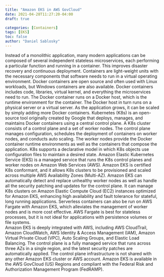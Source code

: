 ```yaml
---
title: "Amazon EKS in AWS GovCloud"
date: 2021-04-28T11:27:20-04:00
draft: true

categories: [Containers]
tags: [EKS]
toc: false
author: "Daniel Sablosky"
---
```

Instead of a monolithic application, many modern applications can be composed of several independent stateless microservices, each performing a particular function and running in a container.  This improves disaster recovery and continuous deployment.  Containers are light-weight units with the necessary components that software needs to run in a virtual operating environment.  Docker containers are open source and often used with Linux workloads, but Windows containers are also available. 
Docker containers includes code, libraries, virtual kernel, and everything the microservices need to run.  The Docker container runs on a Docker host, which is the runtime environment for the container.  The Docker host in turn runs on a physical server or a virtual server.  As the application grows, it can be scaled by simply adding more Docker containers. 
Kubernetes (K8s) is an open-source tool originally created by Google that deploys, manages, and maintains Docker containers using a central control plane.  A K8s cluster consists of a control plane and a set of worker nodes.  The control plane manages configuration, schedules the deployment of containers on worker nodes, and conducts auto scaling.  The worker nodes provide the Docker container runtime environments as well as the containers that compose the application.  K8s supports a declarative model in which K8s objects use configuration files to maintain a desired state. 
Amazon Elastic Kubernetes Service (EKS) is a managed service that runs the K8s control planes and worker nodes on Amazon Web Services (AWS).  Amazon EKS is certified K8s conformant, and it allows K8s clusters to be provisioned and scaled across multiple AWS Availability Zones (Multi-AZ).  Amazon EKS can automatically detect and replace unhealthy worker nodes as well as handle all the security patching and updates for the control plane.  It can manage K8s clusters on Amazon Elastic Compute Cloud (EC2) instances optimized for Amazon EKS, enhancing high availability and fault tolerance for stateful, long running applications.  Serverless containers can also be run on AWS Fargate with Amazon EKS, which alleviates the management of worker nodes and is more cost effective.  AWS Fargate is best for stateless processes, but it is not ideal for applications with persistence volumes or file systems.   
Amazon EKS is deeply integrated with AWS, including AWS CloudTrail, Amazon CloudWatch, AWS Identity & Access Management (IAM), Amazon Virtual Private Cloud (VPC), Auto Scaling Groups, and Elastic Load Balancing.  The control plane is a fully managed service that runs across three AZs in a single region, and the latest security patches are automatically applied.  The control plane infrastructure is not shared with any other Amazon EKS cluster or AWS account. 
Amazon EKS is available in the AWS GovCloud (US) Regions and compliant with the Federal Risk and Authorization Management Program (FedRAMP). 